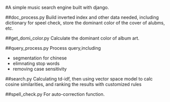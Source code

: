 #A simple music search engine built with django.

##doc_process.py
Build inverted index and other data needed, including dictionary for speel check, store the dominant color of the cover of alubms, etc.

##get_domi_color.py
Calculate the dominant color of album art.

##query_process.py
Process query,including 
- segmentation for chinese
- elimnating stop words
- removing case sensitivity

##search.py
Calculating td-idf, then using vector space model to calc cosine similarities, and ranking the results with customized rules

##spell_check.py
For auto-correction function.
